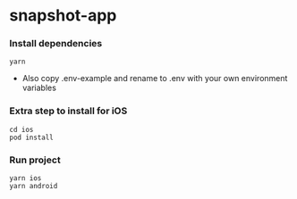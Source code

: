 # snapshot-app

### Install dependencies

```
yarn
```

- Also copy .env-example and rename to .env with your own environment variables

### Extra step to install for iOS

```
cd ios
pod install
```

### Run project

```
yarn ios
yarn android
```
